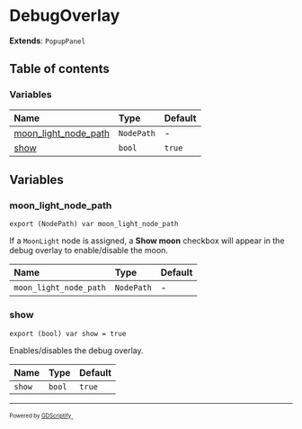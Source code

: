 # DebugOverlay

**Extends**: `PopupPanel`

## Table of contents

### Variables

|Name|Type|Default|
|:-|:-|:-|
|[moon_light_node_path](#moon_light_node_path)|`NodePath`|-|
|[show](#show)|`bool`|`true`|

## Variables

### moon_light_node_path

```gdscript
export (NodePath) var moon_light_node_path
```

If a `MoonLight` node is assigned, a **Show moon** checkbox will appear in the debug overlay to enable/disable the moon.

|Name|Type|Default|
|:-|:-|:-|
|`moon_light_node_path`|`NodePath`|-|

### show

```gdscript
export (bool) var show = true
```

Enables/disables the debug overlay.

|Name|Type|Default|
|:-|:-|:-|
|`show`|`bool`|`true`|

---

<sup><sub>Powered by [GDScriptify](https://github.com/hiulit/GDScriptify)</sup></sub>.
